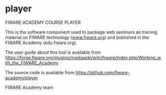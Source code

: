 # player

FIWARE ACADEMY COURSE PLAYER  

This is the software component used to package web seminars as training 
material on FIWARE technology (www.fiware.org) and published in the FIWARE
Academy (edu.fiware.org).

The user guide about this tool is available from
https://forge.fiware.org/plugins/mediawiki/wiki/fiware/index.php/Working_with_the_FIWARE_Academy

The source code is available from
https://github.com/fiware-academy/player

FIWARE Academy team
